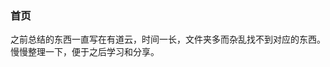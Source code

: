 <!--
 * @Description: 
 * @Author: liushuhao
 * @Date: 2021-02-01 19:23:45
 * @LastEditors: Do not edit
-->
### 首页

之前总结的东西一直写在有道云，时间一长，文件夹多而杂乱找不到对应的东西。慢慢整理一下，便于之后学习和分享。
